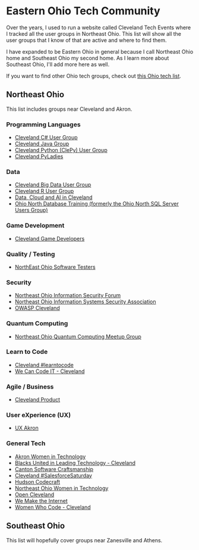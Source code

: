 # Eastern Ohio Tech Community

Over the years, I used to run a website called Cleveland Tech Events where I tracked all the user groups in Northeast Ohio. This list will show all the user groups that I know of that are active and where to find them.

I have expanded to be Eastern Ohio in general because I call Northeast Ohio home and Southeast Ohio my second home. As I learn more about Southeast Ohio, I'll add more here as well.

If you want to find other Ohio tech groups, check out [this Ohio tech list](https://github.com/mjeaton/ohio-tech).

## Northeast Ohio

This list includes groups near Cleveland and Akron.

### Programming Languages

- [Cleveland C# User Group](https://www.meetup.com/cleveland-c-vb-net-user-group/)
- [Cleveland Java Group](https://www.meetup.com/cleveland-java/)
- [Cleveland Python (ClePy) User Group](https://www.meetup.com/cleveland-area-python-interest-group/)
- [Cleveland PyLadies](https://www.meetup.com/cle-pyladies/)

### Data

- [Cleveland Big Data User Group](https://www.meetup.com/cleveland-hadoop/)
- [Cleveland R User Group](https://www.meetup.com/cleveland-user-group/)
- [Data, Cloud and AI in Cleveland](https://www.meetup.com/big-data-developers-in-cleveland/)
- [Ohio North Database Training (formerly the Ohio North SQL Server Users Group)](https://www.meetup.com/ohio-north-database-training/)

### Game Development

- [Cleveland Game Developers](https://www.meetup.com/clevelandgamedev/)

### Quality / Testing

- [NorthEast Ohio Software Testers](https://www.meetup.com/neo-software-testers/)

### Security

- [Northeast Ohio Information Security Forum](http://www.neoisf.org/)
- [Northeast Ohio Information Systems Security Association](http://neoissa.org/)
- [OWASP Cleveland](https://www.meetup.com/owasp-cleveland-group/)

### Quantum Computing

- [Northeast Ohio Quantum Computing Meetup Group](https://www.meetup.com/northeast-ohio-quantum-computing-meetup-group/)

### Learn to Code

- [Cleveland #learntocode](https://www.meetup.com/cleveland-learntocode/)
- [We Can Code IT - Cleveland](https://www.meetup.com/wecancodeit/)

### Agile / Business

- [Cleveland Product](https://www.meetup.com/cleveland-product/)

### User eXperience (UX)

- [UX Akron](https://www.uxakron.com/)

### General Tech

- [Akron Women in Technology](https://akronwit.org/)
- [Blacks United in Leading Technology - Cleveland](https://www.meetup.com/blacks-united-in-leading-technology-cleveland/)
- [Canton Software Craftsmanship](https://www.meetup.com/canton-software/)
- [Cleveland #SalesforceSaturday](https://www.eventbrite.com/cc/cleveland-salesforcesaturday-1087399)
- [Hudson Codecraft](https://www.meetup.com/hudson-codecraft/)
- [Northeast Ohio Women in Technology](https://www.neowit.org/)
- [Open Cleveland](https://www.meetup.com/open-cleveland/)
- [We Make the Internet](https://www.meetup.com/make-the-internet/)
- [Women Who Code - Cleveland](https://www.meetup.com/women-who-code-cleveland/)

## Southeast Ohio

This list will hopefully cover groups near Zanesville and Athens.
